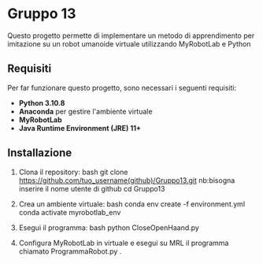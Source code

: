 # Gruppo 13

Questo progetto permette di implementare un metodo di apprendimento per imitazione su un robot umanoide virtuale utilizzando MyRobotLab e Python

## Requisiti

Per far funzionare questo progetto, sono necessari i seguenti requisiti:
- **Python 3.10.8** 
- **Anaconda** per gestire l'ambiente virtuale
- **MyRobotLab** 
- **Java Runtime Environment (JRE) 11+**

## Installazione
1. Clona il repository:
   bash
   git clone https://github.com/tuo_username(github)/Gruppo13.git
   nb:bisogna inserire il nome utente di github
   cd Gruppo13
   
2. Crea un ambiente virtuale:
   bash
   conda env create -f environment.yml
   conda activate myrobotlab_env
   
3. Esegui il programma:
   bash
   python CloseOpenHaand.py
   
4. Configura MyRobotLab in virtuale e esegui su MRL il programma chiamato ProgrammaRobot.py .

